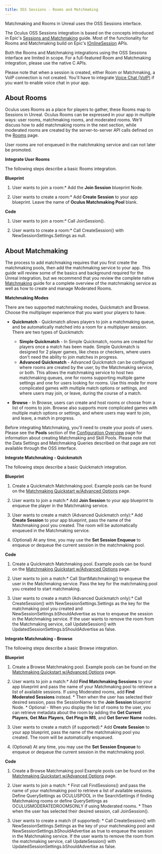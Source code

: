 ```yaml
---
title: OSS Sessions - Rooms and Matchmaking
---
```


 Matchmaking and Rooms in Unreal uses the OSS Sessions interface.

The Oculus OSS Sessions integration is based on the concepts introduced in Epic's [Sessions and Matchmaking](https://docs.unrealengine.com/latest/INT/Programming/Online/Interfaces/Session/index.html) guide. Most of the functionality for Rooms and Matchmaking build on Epic's [IOnlineSession](https://docs.unrealengine.com/latest/INT/API/Plugins/OnlineSubsystem/Interfaces/IOnlineSession/) APIs. 

Both the Rooms and Matchmaking integrations using the OSS Sessions interface are limited in scope. For a full-featured Room and Matchmaking integration, please use the native C APIs.

Please note that when a session is created, either Room or Matchmaking, a VoIP connection is not created. You'll have to integrate [Voice Chat (VoIP)](/documentation/platform/latest/concepts/dg-cc-voip/) if you want to enable voice chat in your app.

## About Rooms

Oculus uses Rooms as a place for players to gather, these Rooms map to Sessions in Unreal. Oculus Rooms can be expressed in your app in multiple ways: user rooms, matchmaking rooms, and moderated rooms. We'll discuss how to add matchmaking rooms in the next section, while moderated rooms are created by the server-to-server API calls defined on the [Rooms](/documentation/platform/latest/concepts/dg-rooms/) page.

 User rooms are not enqueued in the matchmaking service and can not later be promoted.

**Integrate User Rooms**

The following steps describe a basic Rooms integration.

**Blueprint**

1. User wants to join a room:* Add the **Join Session** blueprint Node. 


2. User wants to create a room:* Add **Create Session** to your app blueprint. Leave the name of **Oculus Matchmaking Pool** blank. 




**Code**

1. User wants to join a room:* Call JoinSession(). 


2. User wants to create a room:* Call CreateSession() with NewSessionSettings.Settings as null. 




## About Matchmaking

The process to add matchmaking requires that you first create the matchmaking pools, then add the matchmaking service to your app. This guide will review some of the basics and background required for the Unreal integration, but we recommend that you review the complete native [Matchmaking](/documentation/platform/latest/concepts/dg-matchmaking-1intro/) guide for a complete overview of the matchmaking service as well as how to create and manage Moderated Rooms. 

**Matchmaking Modes**

There are two supported matchmaking modes, Quickmatch and Browse. Choose the multiplayer experience that you want your players to have.

* **Quickmatch** - Quickmatch allows players to join a matchmaking queue, and be automatically matched into a room for a multiplayer session. There are two types of Quickmatch:


	+ **Simple Quickmatch** - In Simple Quickmatch, rooms are created for players once a match has been made. Simple Quickmatch is designed for 2 player games, like chess or checkers, where users don't need the ability to join matches in progress.
	+ **Advanced Quickmatch** - Advanced Quickmatch can be configured where rooms are created by the user, by the Matchmaking service, or both. This allows the matchmaking service to host two matchmaking queues, one for rooms supporting multiple game settings and one for users looking for rooms. Use this mode for more complicated games with multiple match options or settings, and where users may join, or leave, during the course of a match. 
	
* **Browse** - In Browse, users can create and host rooms or choose from a list of rooms to join. Browse also supports more complicated games with multiple match options or settings, and where users may want to join, and leave, a match in progress. 


Before integrating Matchmaking, you'll need to create your pools of users. Please see the **Pools** section of the [Configuration Overview](/documentation/platform/latest/concepts/dg-matchmaking-2a_platform_overview/) page for information about creating Matchmaking and Skill Pools. Please note that the Data Settings and Matchmaking Queries described on that page are not available through the OSS interface.

**Integrate Matchmaking - Quickmatch**

The following steps describe a basic Quickmatch integration.

**Blueprint**

1. Create a Quickmatch Matchmaking pool. Example pools can be found on the [Matchmaking Quickstart w/Advanced Options](/documentation/platform/latest/concepts/dg-matchmaking-3quickstart/) page.
2. User wants to join a match:* Add **Join Session** to your app blueprint to enqueue the player in the Matchmaking service. 


3. User wants to create a match (Advanced Quickmatch only):* Add **Create Session** to your app blueprint, pass the name of the Matchmaking pool you created. The room will be automatically enqueued in the Matchmaking service. 


4. (Optional) At any time, you may use the **Set Session Enqueue** to enqueue or dequeue the current session in the matchmaking pool.


**Code**

1. Create a Quickmatch Matchmaking pool. Example pools can be found on the [Matchmaking Quickstart w/Advanced Options](/documentation/platform/latest/concepts/dg-matchmaking-3quickstart/) page.
2. User wants to join a match:* Call StartMatchmaking() to enqueue the user in the Matchmaking service. Pass the key for the matchmaking pool you created to start matchmaking. 


3. User wants to create a match (Advanced Quickmatch only):* Call CreateSession() with NewSessionSettings.Settings as the key for the matchmaking pool you created and NewSessionSettings.bShouldAdvertise as true to enqueue the session in the Matchmaking service. If the user wants to remove the room from the Matchmaking service, call UpdateSession() with UpdatedSessionSettings.bShouldAdvertise as false. 




**Integrate Matchmaking - Browse**

The following steps describe a basic Browse integration.

**Blueprint**

1. Create a Browse Matchmaking pool. Example pools can be found on the [Matchmaking Quickstart w/Advanced Options](/documentation/platform/latest/concepts/dg-matchmaking-3quickstart/) page.
2. User wants to join a match:* Add **Find Matchmaking Sessions** to your app blueprint and pass the name of your Matchmaking pool to retrieve a list of available sessions. If using Moderated rooms, add **Find Moderated Sessions** instead. * Then when the user has selected their desired session, pass the SessionName to the **Join Session** blueprint Node. * Optional - When you display the list of rooms to the user, you can retrieve metadata about the room by adding the **Get Current Players**, **Get Max Players**, **Get Ping in MS**, and **Get Server Name** nodes. 


3. User wants to create a match (if supported):* Add **Create Session** to your app blueprint, pass the name of the matchmaking pool you created. The room will be automatically enqueued. 


4. (Optional) At any time, you may use the **Set Session Enqueue** to enqueue or dequeue the current session in the matchmaking pool.


**Code**

1. Create a Browse Matchmaking pool Example pools can be found on the [Matchmaking Quickstart w/Advanced Options](/documentation/platform/latest/concepts/dg-matchmaking-3quickstart/) page.
2. User wants to join a match: * First call FindSessions() and pass the name of your matchmaking pool to retrieve a list of available sessions. Define QuerySettings as OCULUSPOOL in the SearchSettings if finding Matchmaking rooms or define QuerySettings as OCULUSMODERATEDROOMSONLY if using Moderated rooms. * Then when the user has selected their desired session, call JoinSession(). 


3. User wants to create a match (if supported): * Call CreateSession() with NewSessionSettings.Settings as the key of your matchmaking pool and NewSessionSettings.bShouldAdvertise as true to enqueue the session in the Matchmaking service. If the user wants to remove the room from the matchmaking service, call UpdateSession() with UpdatedSessionSettings.bShouldAdvertise as false. 



